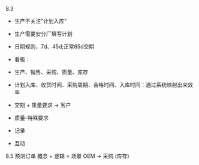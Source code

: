 8.3
- 生产不关注”计划入库“
- 生产需要安分厂填写计划
- 日期规则，7d、45d;正常65d交期

- 看板：
- 生产、销售、采购、质量、库存
- 计划入库、收货时间、采购周期、合格时间、入库时间：通过系统映射出来效率

- 交期 + 质量要求 -> 客户
- 质量-特殊要求

- 记录
- 互动


8.5
预测订单
概念 + 逻辑  = 场景
OEM -> 采购 (库存)

